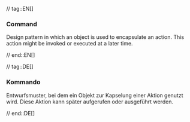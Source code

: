 // tag::EN[]
### Command

Design pattern in which an object is used to encapsulate
an action. This action might be invoked or executed at a later time.

// end::EN[]

// tag::DE[]
### Kommando

Entwurfsmuster, bei dem ein Objekt zur Kapselung einer Aktion genutzt
wird. Diese Aktion kann später aufgerufen oder
ausgeführt werden.



// end::DE[]


